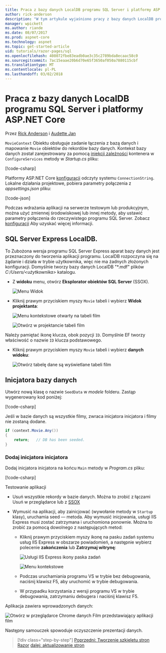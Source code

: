 ```yaml
---
title: Praca z bazy danych LocalDB programu SQL Server i platformy ASP.NET Core
author: rick-anderson
description: "W tym artykule wyjaśniono pracy z bazy danych LocalDB programu SQL Server i ASP.NET Core."
manager: wpickett
ms.author: riande
ms.date: 08/07/2017
ms.prod: aspnet-core
ms.technology: aspnet
ms.topic: get-started-article
uid: tutorials/razor-pages/sql
ms.openlocfilehash: 408072fbe83eadb0ae3c35c2789bda8ecaac58c0
ms.sourcegitcommit: 7ac15eaae20b6d70e65f3650af050a7880115cbf
ms.translationtype: MT
ms.contentlocale: pl-PL
ms.lasthandoff: 03/02/2018
---
```

# <a name="working-with-sql-server-localdb-and-aspnet-core"></a>Praca z bazy danych LocalDB programu SQL Server i platformy ASP.NET Core

Przez [Rick Anderson](https://twitter.com/RickAndMSFT) i [Audette Jan](https://twitter.com/joeaudette) 

`MovieContext` Obiektu obsługuje zadanie łączenia z bazą danych i mapowanie `Movie` obiektów do rekordów bazy danych. Kontekst bazy danych został zarejestrowany za pomocą [iniekcji zależności](xref:fundamentals/dependency-injection) kontenera w `ConfigureServices` metody w *Startup.cs* pliku:

[!code-csharp[](razor-pages-start/sample/RazorPagesMovie/Startup.cs?name=snippet_ConfigureServices&highlight=7-8)]

Platformy ASP.NET Core [konfiguracji](xref:fundamentals/configuration/index) odczyty systemu `ConnectionString`. Lokalne działania projektowe, pobiera parametry połączenia z *appsettings.json* pliku:

[!code-json[](razor-pages-start/sample/RazorPagesMovie/appsettings.json?highlight=2&range=8-10)]

Podczas wdrażania aplikacji na serwerze testowym lub produkcyjnym, można użyć zmiennej środowiskowej lub innej metody, aby ustawić parametry połączenia do rzeczywistego programu SQL Server. Zobacz [konfiguracji](xref:fundamentals/configuration/index) Aby uzyskać więcej informacji.

## <a name="sql-server-express-localdb"></a>SQL Server Express LocalDB.

To Zubożona wersja programu SQL Server Express aparat bazy danych jest przeznaczony do tworzenia aplikacji programu. LocalDB rozpoczyna się na żądanie i działa w trybie użytkownika, więc nie ma żadnych złożonych konfiguracji. Domyślnie tworzy bazy danych LocalDB "\*.mdf" plików *C:/Users/\<użytkownika\>*  katalogu.

<a name="ssox"></a>
* Z **widoku** menu, otwórz **Eksplorator obiektów SQL Server** (SSOX).

  ![Menu Widok](sql/_static/ssox.png)

* Kliknij prawym przyciskiem myszy `Movie` tabeli i wybierz **Widok projektanta**:

  ![Menu kontekstowe otwarty na tabeli film](sql/_static/design.png)

  ![Otwórz w projektancie tabeli film](sql/_static/dv.png)

Należy pamiętać ikonę klucza, obok pozycji `ID`. Domyślnie EF tworzy właściwość o nazwie `ID` klucza podstawowego.

* Kliknij prawym przyciskiem myszy `Movie` tabeli i wybierz **danych widoku**:

  ![Otwórz tabelę dane są wyświetlane tabeli film](sql/_static/vd22.png)

## <a name="seed-the-database"></a>Inicjatora bazy danych

Utwórz nową klasę o nazwie `SeedData` w *modele* folderu. Zastąp wygenerowany kod poniżej:

[!code-csharp[](razor-pages-start/sample/RazorPagesMovie/Models/SeedData.cs?name=snippet_1)]

Jeśli w bazie danych są wszystkie filmy, zwraca inicjatora inicjatora i filmy nie zostaną dodane.

```csharp
if (context.Movie.Any())
{
    return;   // DB has been seeded.
}
```
<a name="si"></a>
### <a name="add-the-seed-initializer"></a>Dodaj inicjatora inicjatora

Dodaj inicjatora inicjatora na końcu `Main` metody w *Program.cs* pliku:

[!code-csharp[](razor-pages-start/sample/RazorPagesMovie/Program.cs)]

Testowanie aplikacji

* Usuń wszystkie rekordy w bazie danych. Można to zrobić z łączami Usuń w przeglądarce lub z [SSOX](xref:tutorials/razor-pages/new-field#ssox)
* Wymusić na aplikacji, aby zainicjować (wywołanie metody w `Startup` klasy), uruchamia seed — metoda. Aby wymusić inicjowania, usługi IIS Express musi zostać zatrzymana i uruchomiona ponownie. Można to zrobić za pomocą dowolnego z następujących metod:

  * Kliknij prawym przyciskiem myszy ikonę na pasku zadań systemu usług IIS Express w obszarze powiadomień, a następnie wybierz polecenie **zakończenia** lub **Zatrzymaj witrynę**:

    ![Usługi IIS Express ikony paska zadań](../first-mvc-app/working-with-sql/_static/iisExIcon.png)

    ![Menu kontekstowe](sql/_static/stopIIS.png)

   * Podczas uruchamiania programu VS w trybie bez debugowania, naciśnij klawisz F5, aby uruchomić w trybie debugowania.
   * W przypadku korzystania z wersji programu VS w trybie debugowania, zatrzymaniu debugera i naciśnij klawisz F5.
   
Aplikacja zawiera wprowadzonych danych:

![Otwórz w przeglądarce Chrome danych Film przedstawiający aplikacji film](sql/_static/m55.png)

Następny samouczek spowoduje oczyszczenie prezentacji danych.

>[!div class="step-by-step"]
[Poprzedni: Tworzenie szkieletu stron Razor](xref:tutorials/razor-pages/page)
[dalej: aktualizowanie stron](xref:tutorials/razor-pages/da1)
